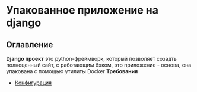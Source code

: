 # Упакованное приложение на django
## Оглавление
**Django проект**
это python-фреймворк, который позволяет созадть полноценный сайт, с работающим бэком,
это приложение - основа, она упакована с помощью утилиты Docker
**Требования**
* [Конфигурация](#Конфигурация)

